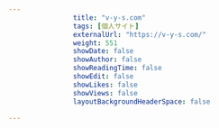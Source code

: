 ---
                title: "v-y-s.com"
                tags: [個人サイト]
                externalUrl: "https://v-y-s.com/"
                weight: 551
                showDate: false
                showAuthor: false
                showReadingTime: false
                showEdit: false
                showLikes: false
                showViews: false
                layoutBackgroundHeaderSpace: false
                ---

